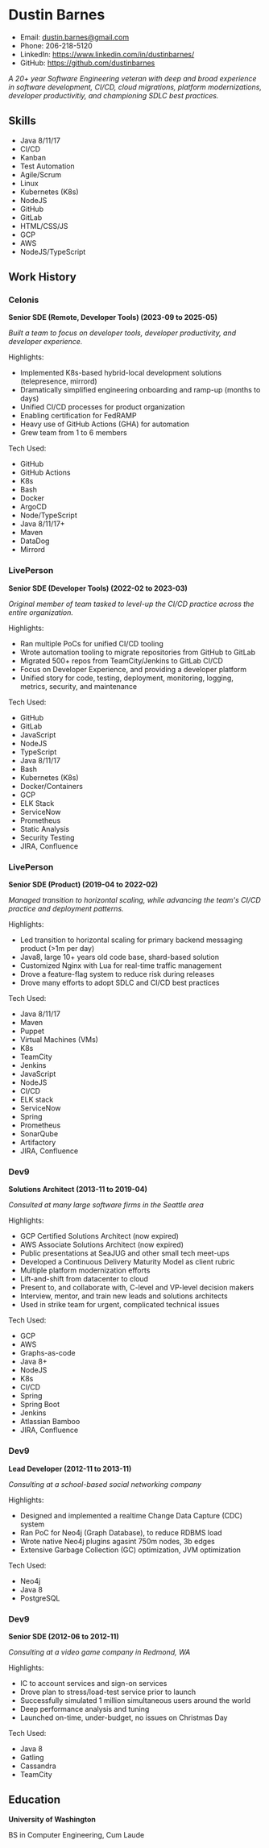 # Dustin Barnes

<div id="contact">
    <ul>
        <li>Email: <a href="mailto:dustin.barnes@gmail.com">dustin.barnes@gmail.com</a></li>
        <li>Phone: 206-218-5120</li>
        <li>LinkedIn: <a href="https://www.linkedin.com/in/dustinbarnes/">https://www.linkedin.com/in/dustinbarnes/</a></li>
        <li>GitHub: <a href="https://github.com/dustinbarnes">https://github.com/dustinbarnes</a></li>
    </ul>
</div>

*A 20+ year Software Engineering veteran with deep and broad experience in software development, CI/CD, cloud migrations, platform modernizations, developer productivitiy, and championing SDLC best practices.*

## Skills
- Java 8/11/17
- CI/CD
- Kanban
- Test Automation
- Agile/Scrum
- Linux
- Kubernetes (K8s)
- NodeJS
- GitHub
- GitLab
- HTML/CSS/JS
- GCP
- AWS
- NodeJS/TypeScript

## Work History
### Celonis
**Senior SDE (Remote, Developer Tools) (2023-09 to 2025-05)**

*Built a team to focus on developer tools, developer productivity, and developer experience.*

Highlights:
  - Implemented K8s-based hybrid-local development solutions (telepresence, mirrord)
  - Dramatically simplified engineering onboarding and ramp-up (months to days)
  - Unified CI/CD processes for product organization
  - Enabling certification for FedRAMP
  - Heavy use of GitHub Actions (GHA) for automation
  - Grew team from 1 to 6 members

<p class="tech">Tech Used:</p>

  - GitHub
  - GitHub Actions
  - K8s
  - Bash
  - Docker
  - ArgoCD
  - Node/TypeScript
  - Java 8/11/17+
  - Maven
  - DataDog
  - Mirrord

### LivePerson
**Senior SDE (Developer Tools) (2022-02 to 2023-03)**

*Original member of team tasked to level-up the CI/CD practice across the entire organization.*

Highlights:
  - Ran multiple PoCs for unified CI/CD tooling
  - Wrote automation tooling to migrate repositories from GitHub to GitLab
  - Migrated 500+ repos from TeamCity/Jenkins to GitLab CI/CD
  - Focus on Developer Experience, and providing a developer platform
  - Unified story for code, testing, deployment, monitoring, logging, metrics, security, and maintenance

<p class="tech">Tech Used:</p>

  - GitHub
  - GitLab
  - JavaScript
  - NodeJS
  - TypeScript
  - Java 8/11/17
  - Bash
  - Kubernetes (K8s)
  - Docker/Containers
  - GCP
  - ELK Stack
  - ServiceNow
  - Prometheus
  - Static Analysis
  - Security Testing
  - JIRA, Confluence

### LivePerson
**Senior SDE (Product) (2019-04 to 2022-02)**

*Managed transition to horizontal scaling, while advancing the team&#x27;s CI/CD  practice and deployment patterns.*

Highlights:
  - Led transition to horizontal scaling for primary backend messaging product (&gt;1m per day)
  - Java8, large 10+ years old code base, shard-based solution
  - Customized Nginx with Lua for real-time traffic management
  - Drove a feature-flag system to reduce risk during releases
  - Drove many efforts to adopt SDLC and CI/CD best practices

<p class="tech">Tech Used:</p>

  - Java 8/11/17
  - Maven
  - Puppet
  - Virtual Machines (VMs)
  - K8s
  - TeamCity
  - Jenkins
  - JavaScript
  - NodeJS
  - CI/CD
  - ELK stack
  - ServiceNow
  - Spring
  - Prometheus
  - SonarQube
  - Artifactory
  - JIRA, Confluence

### Dev9
**Solutions Architect (2013-11 to 2019-04)**

*Consulted at many large software firms in the Seattle area*

Highlights:
  - GCP Certified Solutions Architect (now expired)
  - AWS Associate Solutions Architect (now expired)
  - Public presentations at SeaJUG and other small tech meet-ups
  - Developed a Continuous Delivery Maturity Model as client rubric
  - Multiple platform modernization efforts
  - Lift-and-shift from datacenter to cloud
  - Present to, and collaborate with, C-level and VP-level decision makers
  - Interview, mentor, and train new leads and solutions architects
  - Used in strike team for urgent, complicated technical issues

<p class="tech">Tech Used:</p>

  - GCP
  - AWS
  - Graphs-as-code
  - Java 8+
  - NodeJS
  - K8s
  - CI/CD
  - Spring
  - Spring Boot
  - Jenkins
  - Atlassian Bamboo
  - JIRA, Confluence

### Dev9
**Lead Developer (2012-11 to 2013-11)**

*Consulting at a school-based social networking company*

Highlights:
  - Designed and implemented a realtime Change Data Capture (CDC) system
  - Ran PoC for Neo4j (Graph Database), to reduce RDBMS load
  - Wrote native Neo4j plugins agasint 750m nodes, 3b edges
  - Extensive Garbage Collection (GC) optimization, JVM optimization

<p class="tech">Tech Used:</p>

  - Neo4j
  - Java 8
  - PostgreSQL

### Dev9
**Senior SDE (2012-06 to 2012-11)**

*Consulting at a video game company in Redmond, WA*

Highlights:
  - IC to account services and sign-on services
  - Drove plan to stress/load-test service prior to launch
  - Successfully simulated 1 million simultaneous users around the world
  - Deep performance analysis and tuning
  - Launched on-time, under-budget, no issues on Christmas Day

<p class="tech">Tech Used:</p>

  - Java 8
  - Gatling
  - Cassandra
  - TeamCity


## Education
**University of Washington**

BS in Computer Engineering, Cum Laude